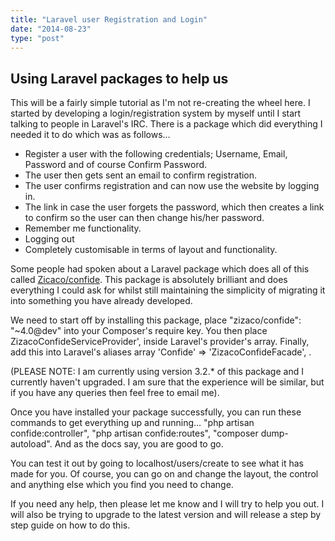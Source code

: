 ```yaml
---
title: "Laravel user Registration and Login"
date: "2014-08-23"
type: "post"
---
```


## Using Laravel packages to help us

This will be a fairly simple tutorial as I'm not re-creating the wheel here. I started by developing a login/registration system by myself until I start talking to people in Laravel's IRC. There is a package which did everything I needed it to do which was as follows...

- Register a user with the following credentials; Username, Email, Password and of course Confirm Password.
- The user then gets sent an email to confirm registration.
- The user confirms registration and can now use the website by logging in.
- The link in case the user forgets the password, which then creates a link to confirm so the user can then change his/her password.
- Remember me functionality.
- Logging out
- Completely customisable in terms of layout and functionality.

Some people had spoken about a Laravel package which does all of this called [Zicaco/confide](https://github.com/Zizaco/confide). This package is absolutely brilliant and does everything I could ask for whilst still maintaining the simplicity of migrating it into something you have already developed.

We need to start off by installing this package, place "zizaco/confide": "~4.0@dev" into your Composer's require key. You then place ZizacoConfideServiceProvider', inside Laravel's provider's array. Finally, add this into Laravel's aliases array 'Confide' => 'ZizacoConfideFacade', .

(PLEASE NOTE: I am currently using version 3.2.\* of this package and I currently haven't upgraded. I am sure that the experience will be similar, but if you have any queries then feel free to email me).

Once you have installed your package successfully, you can run these commands to get everything up and running... "php artisan confide:controller", "php artisan confide:routes", "composer dump-autoload". And as the docs say, you are good to go.

You can test it out by going to localhost/users/create to see what it has made for you. Of course, you can go on and change the layout, the control and anything else which you find you need to change.

If you need any help, then please let me know and I will try to help you out. I will also be trying to upgrade to the latest version and will release a step by step guide on how to do this.
